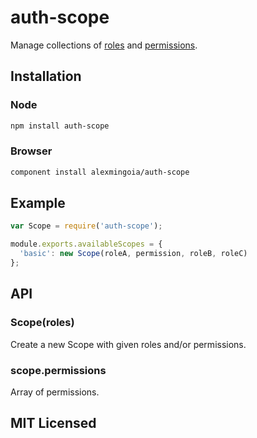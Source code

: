 # auth-scope

Manage collections of [roles](https://github.com/alexmingoia/auth-role) and
[permissions](https://github.com/alexmingoia/auth-permission).

## Installation

### Node

```sh
npm install auth-scope
```

### Browser

```sh
component install alexmingoia/auth-scope
```

## Example

```javascript
var Scope = require('auth-scope');

module.exports.availableScopes = {
  'basic': new Scope(roleA, permission, roleB, roleC)
};
```

## API

### Scope(roles)

Create a new Scope with given roles and/or permissions.

### scope.permissions

Array of permissions.

## MIT Licensed
